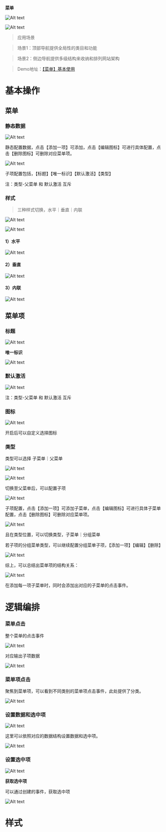  **菜单** 

![Alt text](img/out-0.png)

![Alt text](img/out-1.png)

> 应用场景

> 场景1：顶部导航提供全局性的类目和功能

> 场景2：侧边导航提供多级结构来收纳和排列网站架构

> Demo地址：[【菜单】基本使用](https://my.mybricks.world/mybricks-pc-page/index.html?id=473206175535173)

# 基本操作

## 菜单

### 静态数据

![Alt text](img/out-2.png)

静态配置数据，点击【添加一项】可添加，点击【编辑图标】可进行具体配置，点击【删除图标】可删除对应菜单项。

![Alt text](img/out-3.png)

子项配置包括，【标题】【唯一标识】【默认激活】【类型】

注：类型-父菜单 和 默认激活 互斥

### 样式

> 三种样式切换，水平｜垂直｜内联

![Alt text](img/out-4.png)

![Alt text](img/out-5.png)

#### 1）水平

![Alt text](img/out-6.png)

#### 2）垂直

![Alt text](img/out-7.png)

#### 3）内联

![Alt text](img/out-8.png)

## 菜单项

### 标题

![Alt text](img/out-9.png)

 **唯一标识** 

![Alt text](img/out-10.png)

### 默认激活

![Alt text](img/out-11.png)

注：类型-父菜单 和 默认激活 互斥

  

### 图标

![Alt text](img/out-12.png)

开启后可以自定义选择图标

  

### 类型

类型可以选择 子菜单｜父菜单

![Alt text](img/out-13.png)

![Alt text](img/out-14.png)

  

切换至父菜单后，可以配置子项

![Alt text](img/out-15.png)

子项配置，点击【添加一项】可添加子菜单，点击【编辑图标】可进行具体子菜单配置，点击【删除图标】可删除对应菜单项。

![Alt text](img/out-16.png)

且在类型位置，可以切换类型，子菜单｜分组菜单

若子项的分组菜单类型，可以继续配置分组菜单子项，【添加一项】【编辑】【删除】

![Alt text](img/out-17.png)

  

综上，可以总结出菜单项的结构关系：

![Alt text](img/out-18.png)

在添加每一项子菜单时，同时会添加出对应的子菜单的点击事件。

# 逻辑编排

### 菜单点击

整个菜单的点击事件

![Alt text](img/out-19.png)

对应输出子项数据

![Alt text](img/out-20.png)

### 菜单项点击

聚焦到菜单项，可以看到不同类别的菜单项点击事件，此处提供了分类。

![Alt text](img/out-21.png)

  

### 设置数据和选中项

![Alt text](img/out-22.png)

这里可以依照对应的数据结构设置数据和选中项。

![Alt text](img/out-23.png)

### 设置选中项

![Alt text](img/out-24.png)

  

 **获取选中项** 

可以通过创建的事件，获取选中项

![Alt text](img/out-25.png)

  

# 样式